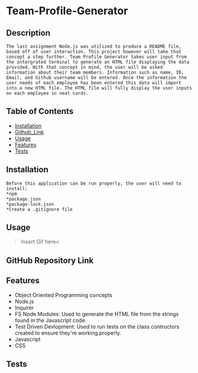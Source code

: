 # Team-Profile-Generator

## Description
```
The last assignment Node.js was utilized to produce a README file, based off of user interaction. This project however will take that concept a step further. Team Profile Generator takes user input from the intergrated terminal to generate an HTML file displaying the data provided. With that concept in mind, the user will be asked information about their team members. Information such as name, ID, Email, and Github username will be entered. Once the information the user needs of each employee has been entered this data will import into a new HTML file. The HTML file will fully display the user inputs on each employee in neat cards.
```
## Table of Contents
* [Installation](#installation)
* [Github_Link](#github-repository-link)
* [Usage](#usage)
* [Features](#features)
* [Tests](#tests)


## Installation
```
Before this application can be run properly, the user will need to install:
*npm
*package.json
*package-lock.json
*Create a .gitignore file
```
## Usage
>Insert Gif here<

## GitHub Repository Link

## Features

* Object Oriented Programming concepts
* Node.js
* Inquirer
* FS Node Modules: Used to generate the HTML file from the strings found in the Javascript code.
* Test Driven Devlopment: Used to run tests on the class contructors created to ensure they're working properly.
* Javascript
* CSS

## Tests

<!-- My Team (Header)
Name: Manager: ID: Email: Office Number
Name: Engineer: ID: Email: Github
Name: Engineer: ID: Email: Github
Name: Engineer: ID: Email: Github
Name: Intern: Email: School

object statements- 
Name:
Position:
Id:
Email:
(Depending on position) Office Number/ Github

Need to make tests.js for: Engineer, Manager, Intern, Employee -->
